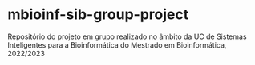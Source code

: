 # mbioinf-sib-group-project
Repositório do projeto em grupo realizado no âmbito da UC de Sistemas Inteligentes para a Bioinformática do Mestrado em Bioinformática, 2022/2023
